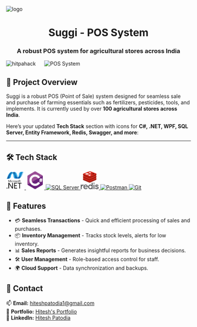 ![logo](https://pivotalbusinesssystems.com.au/wp-content/uploads/2022/09/3-1%20(1).gif)
<h1 align="center">Suggi - POS System</h1>
<h3 align="center">A robust POS system for agricultural stores across India</h3>

<img align="right" alt="POS System" width="400" src="https://cdn.dribbble.com/users/1712260/screenshots/5842000/scene_montage_3.gif"/> 

<p align="left"> <img src="https://komarev.com/ghpvc/?username=hitpahack&label=Profile%20views&color=0e75b6&style=flat" alt="hitpahack" /> </p>

## 🚀 Project Overview
Suggi is a robust POS (Point of Sale) system designed for seamless sale and purchase of farming essentials such as fertilizers, pesticides, tools, and implements. It is currently used by over **100 agricultural stores across India**.

Here’s your updated **Tech Stack** section with icons for **C#, .NET, WPF, SQL Server, Entity Framework, Redis, Swagger, and more**:  

---

## 🛠️ Tech Stack  
<p align="left">
  <a href="https://dotnet.microsoft.com/" target="_blank" rel="noreferrer"> 
    <img src="https://raw.githubusercontent.com/devicons/devicon/master/icons/dot-net/dot-net-original-wordmark.svg" alt=".NET" width="50" height="50"/> 
  </a>
  <a href="https://learn.microsoft.com/en-us/dotnet/csharp/" target="_blank" rel="noreferrer"> 
    <img src="https://raw.githubusercontent.com/devicons/devicon/master/icons/csharp/csharp-original.svg" alt="C#" width="50" height="50"/> 
  </a>
   <a href="https://www.microsoft.com/en-us/sql-server" target="_blank" rel="noreferrer"> 
    <img src="https://www.svgrepo.com/show/303229/microsoft-sql-server-logo.svg" alt="SQL Server" width="50" height="50"/> 
  </a>
 
  <a href="https://redis.io/" target="_blank" rel="noreferrer"> 
    <img src="https://raw.githubusercontent.com/devicons/devicon/master/icons/redis/redis-original-wordmark.svg" alt="Redis" width="50" height="50"/> 
  </a>
  <a href="https://www.postman.com/" target="_blank" rel="noreferrer"> 
    <img src="https://www.vectorlogo.zone/logos/getpostman/getpostman-icon.svg" alt="Postman" width="50" height="50"/> 
  </a>
  <a href="https://git-scm.com/" target="_blank" rel="noreferrer"> 
    <img src="https://www.vectorlogo.zone/logos/git-scm/git-scm-icon.svg" alt="Git" width="50" height="50"/> 
  </a>
</p>

## 📌 Features
- 💳 **Seamless Transactions** - Quick and efficient processing of sales and purchases.
- 📦 **Inventory Management** - Tracks stock levels, alerts for low inventory.
- 📊 **Sales Reports** - Generates insightful reports for business decisions.
- 🛠️ **User Management** - Role-based access control for staff.
- 🌍 **Cloud Support** - Data synchronization and backups.


## 📌 Contact
📫 **Email:** hiteshpatodia1@gmail.com  
🔗 **Portfolio:** [Hitesh's Portfolio](https://hiteshpatodiaportfolio.netlify.app/)  
💼 **LinkedIn:** [Hitesh Patodia](https://linkedin.com/in/hiteshpatodia)
